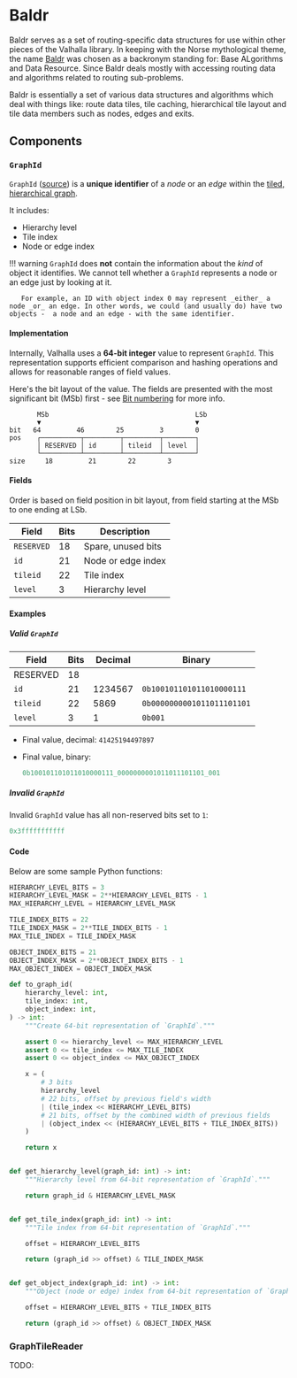 # Baldr

Baldr serves as a set of routing-specific data structures for use within other pieces of the Valhalla library. In keeping with the Norse mythological theme, the name [Baldr](https://en.wikipedia.org/wiki/Baldr) was chosen as a backronym standing for: Base ALgorithms and Data Resource. Since Baldr deals mostly with accessing routing data and algorithms related to routing sub-problems.

Baldr is essentially a set of various data structures and algorithms which deal with things like: route data tiles, tile caching, hierarchical tile layout and tile data members such as nodes, edges and exits.

## Components

### `GraphId`

`GraphId` ([source](https://github.com/valhalla/valhalla/blob/master/valhalla/baldr/graphid.h)) is a **unique identifier** of a _node_ or an _edge_ within the [tiled, hierarchical graph](tiles.md).

It includes:

- Hierarchy level
- Tile index
- Node or edge index

!!! warning
       `GraphId` does **not** contain the information about the _kind_ of object it identifies. We cannot tell whether a `GraphId` represents a node or an edge just by looking at it.

       For example, an ID with object index 0 may represent _either_ a node _or_ an edge. In other words, we could (and usually do) have two objects -  a node and an edge - with the same identifier.

#### Implementation

Internally, Valhalla uses a **64-bit integer** value to represent `GraphId`. This representation supports efficient comparison and hashing operations and allows for reasonable ranges of field values.

Here's the bit layout of the value. The fields are presented with the most significant bit (MSb) first - see [Bit numbering](https://en.wikipedia.org/wiki/Bit_numbering) for more info.

```text
       MSb                                     LSb
       ▼                                       ▼
bit   64         46        25         3        0
pos    ┌──────────┬─────────┬─────────┬────────┐
       │ RESERVED │ id      │ tileid  │ level  │
       └──────────┴─────────┴─────────┴────────┘
size     18         21        22        3
```

#### Fields

Order is based on field position in bit layout, from field starting at the MSb to one ending at LSb.

| Field | Bits | Description |
|---|---|---|
| `RESERVED` | 18 | Spare, unused bits |
| `id` | 21 | Node or edge index |
| `tileid` | 22 | Tile index |
| `level` | 3 | Hierarchy level |

#### Examples

##### Valid `GraphId`

| Field | Bits | Decimal | Binary |
|---|---|---|---|
| RESERVED | 18 |  |  |
| `id` | 21 | 1234567 | `0b100101101011010000111` |
| `tileid` | 22 | 5869 | `0b0000000001011011101101` |
| `level` | 3 | 1 | `0b001` |

- Final value, decimal: `41425194497897`
- Final value, binary:

    ```python
    0b100101101011010000111_0000000001011011101101_001
    ```

##### Invalid `GraphId`

Invalid `GraphId` value has all non-reserved bits set to `1`:

```python
0x3fffffffffff
```

#### Code

Below are some sample Python functions:

```python linenums="1"
HIERARCHY_LEVEL_BITS = 3
HIERARCHY_LEVEL_MASK = 2**HIERARCHY_LEVEL_BITS - 1
MAX_HIERARCHY_LEVEL = HIERARCHY_LEVEL_MASK

TILE_INDEX_BITS = 22
TILE_INDEX_MASK = 2**TILE_INDEX_BITS - 1
MAX_TILE_INDEX = TILE_INDEX_MASK

OBJECT_INDEX_BITS = 21
OBJECT_INDEX_MASK = 2**OBJECT_INDEX_BITS - 1
MAX_OBJECT_INDEX = OBJECT_INDEX_MASK

def to_graph_id(
    hierarchy_level: int,
    tile_index: int,
    object_index: int,
) -> int:
    """Create 64-bit representation of `GraphId`."""

    assert 0 <= hierarchy_level <= MAX_HIERARCHY_LEVEL
    assert 0 <= tile_index <= MAX_TILE_INDEX
    assert 0 <= object_index <= MAX_OBJECT_INDEX

    x = (
        # 3 bits
        hierarchy_level
        # 22 bits, offset by previous field's width
        | (tile_index << HIERARCHY_LEVEL_BITS)
        # 21 bits, offset by the combined width of previous fields
        | (object_index << (HIERARCHY_LEVEL_BITS + TILE_INDEX_BITS))
    )

    return x


def get_hierarchy_level(graph_id: int) -> int:
    """Hierarchy level from 64-bit representation of `GraphId`."""

    return graph_id & HIERARCHY_LEVEL_MASK


def get_tile_index(graph_id: int) -> int:
    """Tile index from 64-bit representation of `GraphId`."""

    offset = HIERARCHY_LEVEL_BITS

    return (graph_id >> offset) & TILE_INDEX_MASK


def get_object_index(graph_id: int) -> int:
    """Object (node or edge) index from 64-bit representation of `GraphId`."""

    offset = HIERARCHY_LEVEL_BITS + TILE_INDEX_BITS

    return (graph_id >> offset) & OBJECT_INDEX_MASK
```

### GraphTileReader

TODO:
